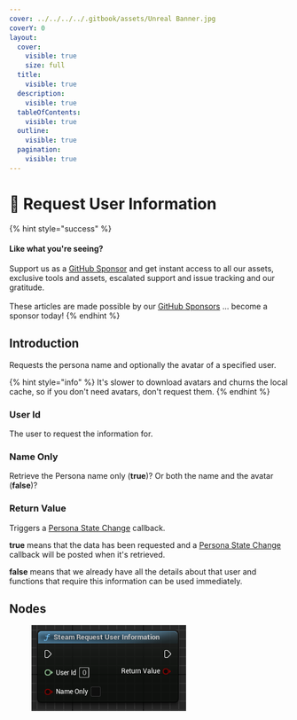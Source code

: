 ```yaml
---
cover: ../../../../.gitbook/assets/Unreal Banner.jpg
coverY: 0
layout:
  cover:
    visible: true
    size: full
  title:
    visible: true
  description:
    visible: true
  tableOfContents:
    visible: true
  outline:
    visible: true
  pagination:
    visible: true
---
```


# 🔵 Request User Information

{% hint style="success" %}
#### Like what you're seeing?

Support us as a [GitHub Sponsor](../../../../become-a-sponsor/) and get instant access to all our assets, exclusive tools and assets, escalated support and issue tracking and our gratitude.\
\
These articles are made possible by our [GitHub Sponsors](../../../../become-a-sponsor/) ... become a sponsor today!
{% endhint %}

## Introduction

Requests the persona name and optionally the avatar of a specified user.

{% hint style="info" %}
It's slower to download avatars and churns the local cache, so if you don't need avatars, don't request them.
{% endhint %}

### User Id

The user to request the information for.

### Name Only

Retrieve the Persona name only (**true**)? Or both the name and the avatar (**false**)?

### Return Value

Triggers a [Persona State Change](../events/persona-state-change.md) callback.

**true** means that the data has been requested and a [Persona State Change](../events/persona-state-change.md) callback will be posted when it's retrieved.&#x20;

**false** means that we already have all the details about that user and functions that require this information can be used immediately.

## Nodes

<figure><img src="../../../../.gitbook/assets/image (30) (1).png" alt=""><figcaption></figcaption></figure>
